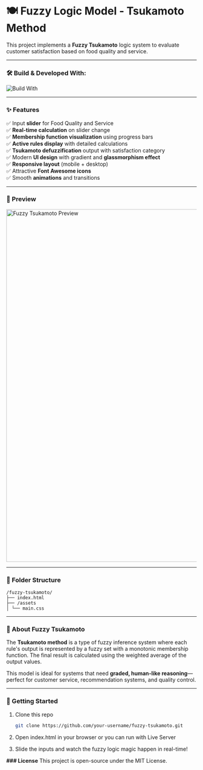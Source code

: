 # 🍽️ Fuzzy Logic Model - Tsukamoto Method

This project implements a **Fuzzy Tsukamoto** logic system to evaluate customer satisfaction based on food quality and service.

---

### 🛠️ Build & Developed With:
![Build With](https://skillicons.dev/icons?i=js,html,css,jquery)

---

### ✨ Features

✅ Input **slider** for Food Quality and Service  
✅ **Real-time calculation** on slider change  
✅ **Membership function visualization** using progress bars  
✅ **Active rules display** with detailed calculations  
✅ **Tsukamoto defuzzification** output with satisfaction category  
✅ Modern **UI design** with gradient and **glassmorphism effect**  
✅ **Responsive layout** (mobile + desktop)  
✅ Attractive **Font Awesome icons**  
✅ Smooth **animations** and transitions  

---

### 📸 Preview

<img width="1324" height="932" alt="Fuzzy Tsukamoto Preview" src="https://github.com/user-attachments/assets/dab629c0-249e-4353-8f91-417482cd7934" />

---

### 📂 Folder Structure

```
/fuzzy-tsukamoto/
├── index.html
├── /assets
│ └── main.css
```

---

### 📌 About Fuzzy Tsukamoto

The **Tsukamoto method** is a type of fuzzy inference system where each rule's output is represented by a fuzzy set with a monotonic membership function. The final result is calculated using the weighted average of the output values.

This model is ideal for systems that need **graded, human-like reasoning**—perfect for customer service, recommendation systems, and quality control.

---

### 🚀 Getting Started

1. Clone this repo  
   ```bash
   git clone https://github.com/your-username/fuzzy-tsukamoto.git
2. Open index.html in your browser or you can run with Live Server 

3. Slide the inputs and watch the fuzzy logic magic happen in real-time!

**### License**
This project is open-source under the MIT License.
